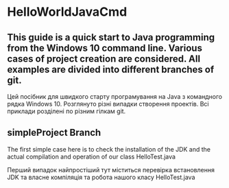 ﻿# HelloWorldJavaCmd
 
This guide is a quick start to Java programming from the Windows 10 command line.
Various cases of project creation are considered.
All examples are divided into different branches of git.
---
Цей посібник для швидкого старту програмування на Java з командного рядка Windows 10.
Розглянуто різні випадки створення проектів.
Всі приклади розділені по різним гілкам git.

## simpleProject Branch

The first simple case here is to check the installation of the JDK and the actual compilation and operation of our class HelloTest.java

Перший випадок найпростіший тут міститься перевірка встановлення JDK та власне компіляція та робота нашого класу HelloTest.java
